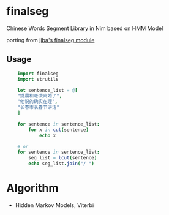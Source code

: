 # finalseg

Chinese Words Segment Library in Nim based on HMM Model

porting from [jiba's finalseg module ](https://github.com/fxsjy/jieba/tree/master/jieba/finalseg)

## Usage

```nim
    import finalseg
    import strutils

    let sentence_list = @[
    "姚晨和老凌离婚了",
    "他说的确实在理",
    "长春市长春节讲话"
    ]

    for sentence in sentence_list:
    	for x in cut(sentence)
    	    echo x

    # or
    for sentence in sentence_list:
    	seg_list = lcut(sentence)
    	echo seg_list.join("/ ")
```

# Algorithm

- Hidden Markov Models, Viterbi
